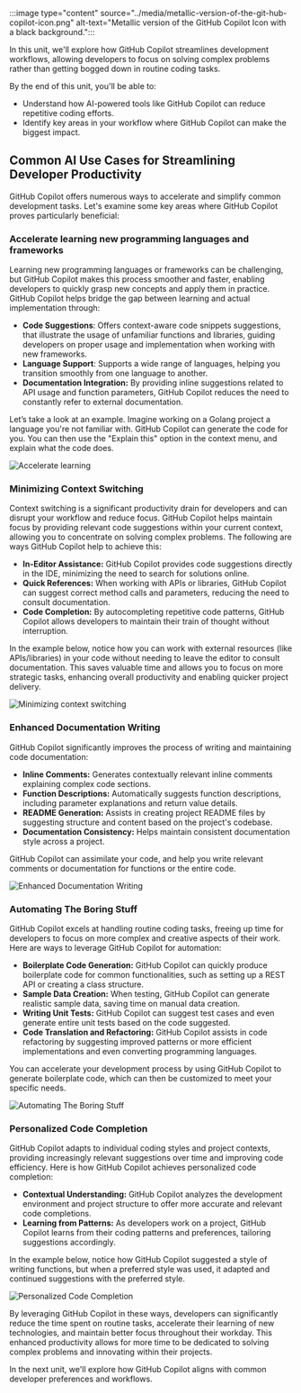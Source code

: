 :::image type="content" source="../media/metallic-version-of-the-git-hub-copilot-icon.png" alt-text="Metallic version of the GitHub Copilot Icon with a black background.":::

In this unit, we'll explore how GitHub Copilot streamlines development workflows, allowing developers to focus on solving complex problems rather than getting bogged down in routine coding tasks.

By the end of this unit, you'll be able to:
- Understand how AI-powered tools like GitHub Copilot can reduce repetitive coding efforts.
- Identify key areas in your workflow where GitHub Copilot can make the biggest impact.


## Common AI Use Cases for Streamlining Developer Productivity 

GitHub Copilot offers numerous ways to accelerate and simplify common development tasks. Let's examine some key areas where GitHub Copilot proves particularly beneficial:

### Accelerate learning new programming languages and frameworks

Learning new programming languages or frameworks can be challenging, but GitHub Copilot makes this process smoother and faster, enabling developers to quickly grasp new concepts and apply them in practice. GitHub Copilot helps bridge the gap between learning and actual implementation through:

- **Code Suggestions**: Offers context-aware code snippets suggestions, that illustrate the usage of unfamiliar functions and libraries, guiding developers on proper usage and implementation when working with new frameworks. 
- **Language Support**: Supports a wide range of languages, helping you transition smoothly from one language to another.
- **Documentation Integration:** By providing inline suggestions related to API usage and function parameters, GitHub Copilot reduces the need to constantly refer to external documentation.

Let’s take a look at an example.
Imagine working on a Golang project a language you're not familiar with. GitHub Copilot can generate the code for you. You can then use the "Explain this" option in the context menu, and explain what the code does.

![Accelerate learning](https://github.com/user-attachments/assets/4ec8d228-b650-4622-8afc-f8a174704500)

### Minimizing Context Switching

Context switching is a significant productivity drain for developers and can disrupt your workflow and reduce focus. GitHub Copilot helps maintain focus by providing relevant code suggestions within your current context, allowing you to concentrate on solving complex problems. The following are ways GitHub Copilot help to achieve this:

- **In-Editor Assistance:** GitHub Copilot provides code suggestions directly in the IDE, minimizing the need to search for solutions online.
- **Quick References:** When working with APIs or libraries, GitHub Copilot can suggest correct method calls and parameters, reducing the need to consult documentation.
- **Code Completion:** By autocompleting repetitive code patterns, GitHub Copilot allows developers to maintain their train of thought without interruption.

In the example below, notice how you can work with external resources (like APIs/libraries) in your code without needing to leave the editor to consult documentation. This saves valuable time and allows you to focus on more strategic tasks, enhancing overall productivity and enabling quicker project delivery.

![Minimizing context switching](https://github.com/user-attachments/assets/f4a941ef-18ce-498d-8476-96fbfa21b853)


### Enhanced Documentation Writing

GitHub Copilot significantly improves the process of writing and maintaining code documentation:

- **Inline Comments:** Generates contextually relevant inline comments explaining complex code sections.
- **Function Descriptions:** Automatically suggests function descriptions, including parameter explanations and return value details.
- **README Generation:** Assists in creating project README files by suggesting structure and content based on the project's codebase.
- **Documentation Consistency:** Helps maintain consistent documentation style across a project.

GitHub Copilot can assimilate your code, and help you write relevant comments or documentation for functions or the entire code.

![Enhanced Documentation Writing](https://github.com/user-attachments/assets/7edac73f-aabe-4541-a7d7-448f7b4517b2)


### Automating The Boring Stuff

GitHub Copilot excels at handling routine coding tasks, freeing up time for developers to focus on more complex and creative aspects of their work. Here are ways to leverage GitHub Copilot for automation:

- **Boilerplate Code Generation:** GitHub Copilot can quickly produce boilerplate code for common functionalities, such as setting up a REST API or creating a class structure.
- **Sample Data Creation:** When testing, GitHub Copilot can generate realistic sample data, saving time on manual data creation.
- **Writing Unit Tests:** GitHub Copilot can suggest test cases and even generate entire unit tests based on the code suggested.
- **Code Translation and Refactoring:** GitHub Copilot assists in code refactoring by suggesting improved patterns or more efficient implementations and even converting programming languages.

You can accelerate your development process by using GitHub Copilot to generate boilerplate code, which can then be customized to meet your specific needs.

![Automating The Boring Stuff](https://github.com/user-attachments/assets/a30bca40-5c35-44b1-9dd1-858403c194da)


### Personalized Code Completion

GitHub Copilot adapts to individual coding styles and project contexts, providing increasingly relevant suggestions over time and improving code efficiency. Here is how GitHub Copilot achieves personalized code completion:

- **Contextual Understanding:** GitHub Copilot analyzes the development environment and project structure to offer more accurate and relevant code completions.
- **Learning from Patterns:** As developers work on a project, GitHub Copilot learns from their coding patterns and preferences, tailoring suggestions accordingly.

In the example below, notice how GitHub Copilot suggested a style of writing functions, but when a preferred style was used, it adapted and continued suggestions with the preferred style.

![Personalized Code Completion](https://github.com/user-attachments/assets/029cc07e-db2a-4ef2-bb34-2ea9cd850cd5)

By leveraging GitHub Copilot in these ways, developers can significantly reduce the time spent on routine tasks, accelerate their learning of new technologies, and maintain better focus throughout their workday. This enhanced productivity allows for more time to be dedicated to solving complex problems and innovating within their projects.

In the next unit, we'll explore how GitHub Copilot aligns with common developer preferences and workflows.
